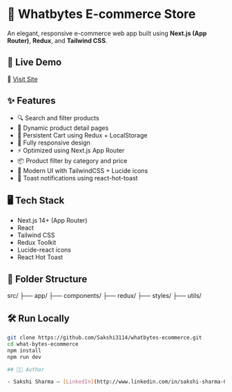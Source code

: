 # 🛒 Whatbytes E-commerce Store

An elegant, responsive e-commerce web app built using **Next.js (App Router)**, **Redux**, and **Tailwind CSS**. 

## 🚀 Live Demo
🔗 [Visit Site](https://your-vercel-link.vercel.app)

## ✨ Features

- 🔍 Search and filter products
- 🧾 Dynamic product detail pages
- 🛒 Persistent Cart using Redux + LocalStorage
- 🎨 Fully responsive design
- ⚡ Optimized using Next.js App Router
- 📦 Product filter by category and price
- 📱 Modern UI with TailwindCSS + Lucide icons
- 🔔 Toast notifications using react-hot-toast

## 🖥 Tech Stack

- Next.js 14+ (App Router)
- React
- Tailwind CSS
- Redux Toolkit
- Lucide-react icons
- React Hot Toast

## 📁 Folder Structure
src/
├── app/
├── components/
├── redux/
├── styles/
├── utils/

## 🛠 Run Locally

```bash
git clone https://github.com/Sakshi3114/whatbytes-ecommerce.git
cd what-bytes-ecommerce
npm install
npm run dev

## 🧑‍💻 Author

- Sakshi Sharma – [LinkedIn](http://www.linkedin.com/in/sakshi-sharma-032873292)

